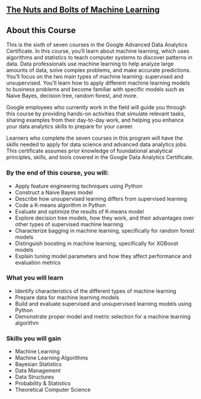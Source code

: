 ## [The Nuts and Bolts of Machine Learning](https://www.coursera.org/programs/smu-software-engineering-wsdeg-uhmy4/learn/the-nuts-and-bolts-of-machine-learning?specialization=google-advanced-data-analytics)

## About this Course

This is the sixth of seven courses in the Google Advanced Data Analytics Certificate. In this course, you’ll learn about machine learning, which uses algorithms and statistics to teach computer systems to discover patterns in data. Data professionals use machine learning to help analyze large amounts of data, solve complex problems, and make accurate predictions. You’ll focus on the two main types of machine learning: supervised and unsupervised. You'll learn how to apply different machine learning models to business problems and become familiar with specific models such as Naive Bayes, decision tree, random forest, and more.

Google employees who currently work in the field will guide you through this course by providing hands-on activities that simulate relevant tasks, sharing examples from their day-to-day work, and helping you enhance your data analytics skills to prepare for your career.

Learners who complete the seven courses in this program will have the skills needed to apply for data science and advanced data analytics jobs. This certificate assumes prior knowledge of foundational analytical principles, skills, and tools covered in the Google Data Analytics Certificate.

### By the end of this course, you will:

- Apply feature engineering techniques using Python
- Construct a Naive Bayes model
- Describe how unsupervised learning differs from supervised learning
- Code a K-means algorithm in Python
- Evaluate and optimize the results of K-means model
- Explore decision tree models, how they work, and their advantages over other types of supervised machine learning
- Characterize bagging in machine learning, specifically for random forest models
- Distinguish boosting in machine learning, specifically for XGBoost models
- Explain tuning model parameters and how they affect performance and evaluation metrics

### What you will learn

- Identify characteristics of the different types of machine learning
- Prepare data for machine learning models
- Build and evaluate supervised and unsupervised learning models using Python
- Demonstrate proper model and metric selection for a machine learning algorithm

### Skills you will gain

- Machine Learning
- Machine Learning Algorithms
- Bayesian Statistics
- Data Management
- Data Structures
- Probability & Statistics
- Theoretical Computer Science

